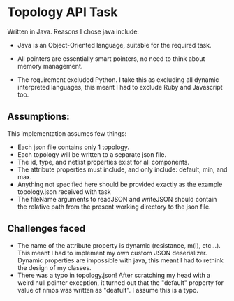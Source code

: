 # Topology API Task

Written in Java. Reasons I chose java include:

* Java is an Object-Oriented language, suitable for the required task.

* All pointers are essentially smart pointers, no need to think about memory management.

* The requirement excluded Python. I take this as excluding all dynamic interpreted languages, 
this meant I had to exclude Ruby and Javascript too.

## Assumptions:
This implementation assumes few things:

* Each json file contains only 1 topology.
* Each topology will be written to a separate json file.
* The id, type, and netlist properties exist for all components.
* The attribute properties must include, and only include: default, min, and max.
* Anything not specified here should be provided exactly as the example topology.json received with task
* The fileName arguments to readJSON and writeJSON should contain the relative path from the present working directory to 
the json file.


## Challenges faced

* The name of the attribute property is dynamic (resistance, m(l), etc...).
This meant I had to implement my own custom JSON deserializer.
Dynamic properties are impossible with java, this meant I had to rethink the design of my classes.
* There was a typo in topology.json! After scratching my head with a weird null pointer exception, it turned out that
the "default" property for value of nmos was written as "deafult". I assume this is a typo.